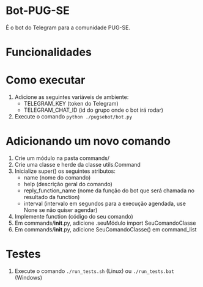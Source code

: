# Bot-PUG-SE
É o bot do Telegram para a comunidade PUG-SE.

# Funcionalidades

# Como executar
1) Adicione as seguintes variáveis de ambiente:
    - TELEGRAM_KEY  (token do Telegram)
    - TELEGRAM_CHAT_ID (id do grupo onde o bot irá rodar)
2) Execute o comando ``python ./pugsebot/bot.py``

# Adicionando um novo comando
1) Crie um módulo na pasta commands/
2) Crie uma classe e herde da classe utils.Command
3) Inicialize super() os seguintes atributos:
    - name (nome do comando)
    - help (descrição geral do comando)
    - reply_function_name (nome da função do bot que será chamada no resultado da function)
    - interval (intervalo em segundos para a execução agendada, use None se não quiser agendar)
4) Implemente function (código do seu comando)
5) Em commands/__init__.py, adicione .seuMódulo import SeuComandoClasse 
6) Em commands/__init__.py, adicione SeuComandoClasse() em command_list

# Testes
1) Execute o comando ``./run_tests.sh`` (Linux) ou ``./run_tests.bat`` (Windows)
